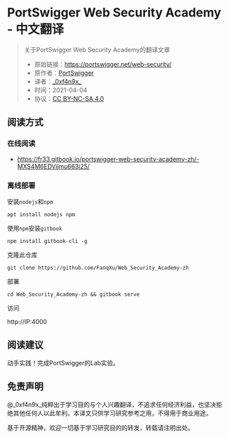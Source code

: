 # PortSwigger Web Security Academy - 中文翻译

> 关于PortSwigger Web Security Academy的翻译文章
> - 原始链接：https://portswigger.net/web-security/
> - 原作者：[PortSwigger](https://portswigger.net/)
> - 译者：[\_0xf4n9x\_](https://twitter.com/_0xf4n9x_)
> - 时间：2021-04-04
> - 协议：[CC BY-NC-SA 4.0](https://creativecommons.org/licenses/by-nc-sa/4.0/)


## 阅读方式

### 在线阅读
- https://fr33.gitbook.io/portswigger-web-security-academy-zh/-MXS4M6EDVijmu663i25/

### 离线部署

安装`nodejs`和`npm`

```shell
apt install nodejs npm
```

使用`npm`安装`gitbook`

```shell
npm install gitbook-cli -g
```

克隆此仓库

```shell
git clone https://github.com/FanqXu/Web_Security_Academy-zh
```

部署

```shell
cd Web_Security_Academy-zh && gitbook serve
```

访问 

http://IP:4000



## 阅读建议

动手实践！完成PortSwigger的Lab实验。


## 免责声明

@\_0xf4n9x\_纯粹出于学习目的与个人兴趣翻译，不追求任何经济利益，也坚决拒绝其他任何人以此牟利。本译文只供学习研究参考之用，不得用于商业用途。

基于开源精神，欢迎一切基于学习研究目的的转发，转载请注明出处。







